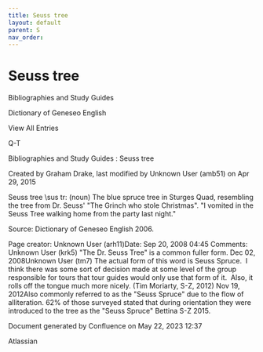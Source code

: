 ```yaml
---
title: Seuss tree
layout: default
parent: S
nav_order:
---
```


# Seuss tree

Bibliographies and Study Guides

Dictionary of Geneseo English

View All Entries

Q-T

Bibliographies and Study Guides : Seuss tree

Created by  Graham Drake, last modified by  Unknown User (amb51) on Apr 29, 2015

Seuss tree \sus tr\: (noun) The blue spruce tree in Sturges Quad, resembling the tree from Dr. Seuss' &quot;The Grinch who stole Christmas&quot;. &quot;I vomited in the Seuss Tree walking home from the party last night.&quot;

Source: Dictionary of Geneseo English 2006.

Page creator: Unknown User (arh11)Date: Sep 20, 2008 04:45 Comments: Unknown User (krk5) &quot;The Dr. Seuss Tree&quot; is a common fuller form. Dec 02, 2008Unknown User (tm7) The actual form of this word is Seuss Spruce.  I think there was some sort of decision made at some level of the group responsible for tours that tour guides would only use that form of it.  Also, it rolls off the tongue much more nicely. (Tim Moriarty, S-Z, 2012) Nov 19, 2012Also commonly referred to as the &quot;Seuss Spruce&quot; due to the flow of alliteration. 62% of those surveyed stated that during orientation they were introduced to the tree as the &quot;Seuss Spruce&quot; Bettina S-Z 2015.

Document generated by Confluence on May 22, 2023 12:37

Atlassian

